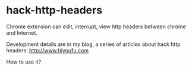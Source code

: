 hack-http-headers
=================

Chrome extension can edit, interrupt, view http headers between chrome and Internet.

Development details are in my blog, a series of articles about hack http headers:
http://www.hiyoufu.com

How to use it?
